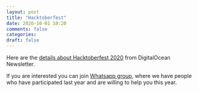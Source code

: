```yaml
---
layout: post
title: "Hacktoberfest"
date: 2020-10-01 10:20
comments: false
categories:
draft: false
---
```


Here are the <a href="{{ site.url }}/assets/newsletter-hacktoberfest-2020.pdf" alt="The DigitalOcean Newsletter: Hacktoberfest Edition"> details about Hacktoberfest 2020</a> from DigitalOcean Newsletter.

If you are interested you can join [Whatsapp group](https://chat.whatsapp.com/DJBro3LDs4w58MMzt1q1GT), where we have people who have participated last year and are willing to help you this year.

<!--
You can [post your questions](https://collabqa.com/6f3f7c755d2b596b).

Here are [list of accepted pull requests](https://collabqa.com/9a027f82c9ccc2d3)
 -->
